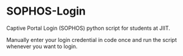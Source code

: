 # SOPHOS-Login
Captive Portal Login (SOPHOS) python script for students at JIIT.

Manually enter your login credential in code once and run the script whenever you want to login.
